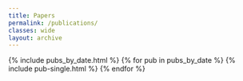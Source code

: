 ```yaml
---
title: Papers
permalink: /publications/
classes: wide
layout: archive
---
```


{% include pubs_by_date.html %}
{% for pub in pubs_by_date %}
    {% include pub-single.html %}
{% endfor %}